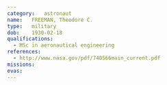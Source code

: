 ```yaml
---
category:	astronaut
name:	FREEMAN, Theodore C.
type:	military
dob:	1930-02-18
qualifications:
  - MSc in aeronautical engineering
references:
  - http://www.nasa.gov/pdf/740566main_current.pdf
missions:
evas:
---
```

